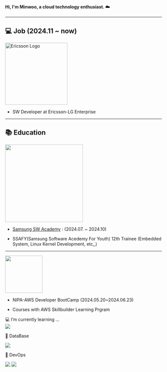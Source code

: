 #### Hi, I'm Minwoo, a cloud technology enthusiast. ☁️

---

## 💻 Job  (2024.11 ~ now)

<img src="https://grepp-programmers.s3.amazonaws.com/production/company/logo/141/Ericsson-LG_CI_Full_Color_2018_Squre_Copy.png" alt="Ericsson Logo" style="width:200px; height:auto;">



- SW Developer at Ericsson-LG Enterprise

---

## 📚 Education
<img src="https://i.namu.wiki/i/-d9W_PYwIz1lwgOmP8IjAezRe7nx0VUIYmbaD39Wh2oMM0ii66L5KyIUXDIQH8HEEijJ8tabWiGsslOL4NS5ww.svg" style="width:250px; height:auto;">


- [Samsung SW Academy](https://www.ssafy.com/ksp/jsp/swp/swpMain.jsp) : (2024.07. ~ 2024.10)  

- SSAFY(Samsung Software Acedemy For Youth) 12th Trainee (Embedded System, Linux Kernel Development, etc,,)
  

---  


<img src="https://github.com/MarkSon-42/MarkSon-42/assets/84828274/ae6c26ae-cf26-43a5-96f2-9612f73cc5dd" width="120" height="120">

- NIPA-AWS Developer BootCamp (2024.05.20~2024.06.23)

- Courses with AWS Skillbuilder Learning Prgram  

💻 I’m currently learning ...  
![](https://img.shields.io/badge/Linux-FCC624?style=for-the-badge&logo=linux&logoColor=Black)

📶 DataBase  

![](https://img.shields.io/badge/MySQL-4479A1?style=for-the-badge&logo=mysql&logoColor=white)


🐋 DevOps  

![](https://img.shields.io/badge/Docker-2496ED?style=for-the-badge&logo=docker&logoColor=white)
![](https://img.shields.io/badge/Kubernetes-326CE5?style=for-the-badge&logo=kubernetes&logoColor=white)


